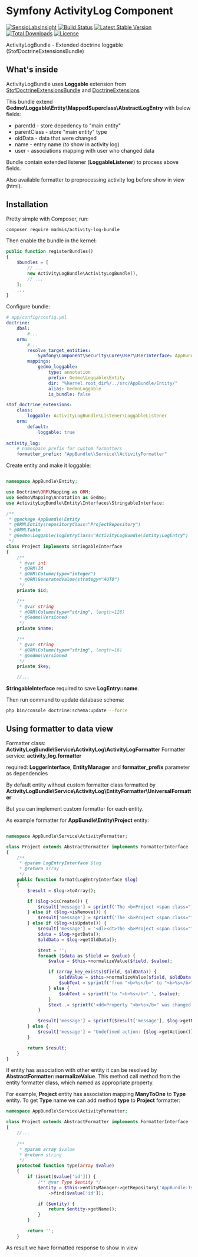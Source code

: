 Symfony ActivityLog Component
==================================

[![SensioLabsInsight][sensiolabs-insight-image]][sensiolabs-insight-link]
[![Build Status][testing-image]][testing-link]
[![Latest Stable Version][stable-image]][package-link]
[![Total Downloads][downloads-image]][package-link]
[![License][license-image]][license-link]

ActivityLogBundle - Extended doctrine loggable (StofDoctrineExtensionsBundle)

What's inside
------------

ActivityLogBundle uses **Loggable** extension from [StofDoctrineExtensionsBundle][stof-link] and [DoctrineExtensions][doctrine-link]

This bundle extend **Gedmo\Loggable\Entity\MappedSuperclass\AbstractLogEntry** with below fields:

- parentId - store depedency to "main entity"
- parentClass - store "main entity" type
- oldData - data that were changed
- name - entry name (to show in activity log)
- user - associations mapping with user who changed data

Bundle contain extended listener (**LoggableListener**) to process above fields.

Also available formatter to preprocessing activity log before show in view (html). 


Installation
------------
Pretty simple with Composer, run:

``` bash
composer require madmis/activity-log-bundle
```

Then enable the bundle in the kernel:

``` php
public function registerBundles()
{
    $bundles = [
        // ...
        new ActivityLogBundle\ActivityLogBundle(),
        // ...
    ];
    ...
}
```

Configure bundle:

``` yml
# app/config/config.yml
doctrine:
    dbal:
        #...
    orm:
        #...
        resolve_target_entities:
            Symfony\Component\Security\Core\User\UserInterface: AppBundle\Entity\User
        mappings:
            gedmo_loggable:
                type: annotation
                prefix: Gedmo\Loggable\Entity
                dir: "%kernel.root_dir%/../src/AppBundle/Entity/"
                alias: GedmoLoggable
                is_bundle: false

stof_doctrine_extensions:
    class:
        loggable: ActivityLogBundle\Listener\LoggableListener
    orm:
        default:
            loggable: true
            
activity_log:
    # namespace prefix for custom formatters 
    formatter_prefix: "AppBundle\\Service\\ActivityFormatter"
```

Create entity and make it loggable:

```php

namespace AppBundle\Entity;

use Doctrine\ORM\Mapping as ORM;
use Gedmo\Mapping\Annotation as Gedmo;
use ActivityLogBundle\Entity\Interfaces\StringableInterface;

/**
 * @package AppBundle\Entity
 * @ORM\Entity(repositoryClass="ProjectRepository")
 * @ORM\Table
 * @Gedmo\Loggable(logEntryClass="ActivityLogBundle\Entity\LogEntry")
 */
class Project implements StringableInterface
{
    /**
     * @var int
     * @ORM\Id
     * @ORM\Column(type="integer")
     * @ORM\GeneratedValue(strategy="AUTO")
     */
    private $id;

    /**
     * @var string
     * @ORM\Column(type="string", length=128)
     * @Gedmo\Versioned
     */
    private $name;

    /**
     * @var string
     * @ORM\Column(type="string", length=16)
     * @Gedmo\Versioned
     */
    private $key;

    //...
```
**StringableInterface** required to save **LogEntry::name**.

Then run command to update database schema:

``` bash
php bin/console doctrine:schema:update --force
```

Using formatter to data view
------------

Formatter class: **ActivityLogBundle\Service\ActivityLog\ActivityLogFormatter**
Formatter service: **activity_log.formatter**

required: **LoggerInterface**, **EntityManager** and **formatter_prefix** parameter as dependencies

By default entity without custom formatter class formatted by **ActivityLogBundle\Service\ActivityLog\EntityFormatter\UniversalFormatter**

But you can implement custom formatter for each entity.

As example formatter for **AppBundle\Entity\Project** entity:

```php

namespace AppBundle\Service\ActivityFormatter;

class Project extends AbstractFormatter implements FormatterInterface
{
    /**
     * @param LogEntryInterface $log
     * @return array
     */
    public function format(LogEntryInterface $log)
    {
        $result = $log->toArray();

        if ($log->isCreate()) {
            $result['message'] = sprintf('The <b>Project <span class="font-green-jungle">"%s"</span></b> was created.', $log->getName());
        } else if ($log->isRemove()) {
            $result['message'] = sprintf('The <b>Project <span class="font-red-flamingo">"%s"</span></b> was removed.', $log->getName());
        } else if ($log->isUpdate()) {
            $result['message'] = '<dl><dt>The <b>Project <span class="font-yellow-gold">"%s"</span></b> was updated.</dt>%s</dl>';
            $data = $log->getData();
            $oldData = $log->getOldData();

            $text = '';
            foreach ($data as $field => $value) {
                $value = $this->normalizeValue($field, $value);

                if (array_key_exists($field, $oldData)) {
                    $oldValue = $this->normalizeValue($field, $oldData[$field]);
                    $subText = sprintf('from "<b>%s</b>" to "<b>%s</b>".', $oldValue, $value);
                } else {
                    $subText = sprintf('to "<b>%s</b>".', $value);
                }
                $text .= sprintf('<dd>Property "<b>%s</b>" was changed: %s</dd>', $field, $subText);
            }

            $result['message'] = sprintf($result['message'], $log->getName(), $text);
        } else {
            $result['message'] = "Undefined action: {$log->getAction()}.";
        }

        return $result;
    }
}
```

If entity has association with other entity it can be resolved by  **AbstractFormatter::normalizeValue**.
This method call method from the entity formatter class, which named as appropriate property.

For example, **Project** entity has association mapping **ManyToOne** to **Type** entity. 
To get **Type** name we can add method **type** to **Project** formatter:

```php
namespace AppBundle\Service\ActivityFormatter;

class Project extends AbstractFormatter implements FormatterInterface
{
    //...
    
    /**
     * @param array $value
     * @return string
     */
    protected function type(array $value)
    {
        if (isset($value['id'])) {
            /** @var Type $entity */
            $entity = $this->entityManager->getRepository('AppBundle:Type')
                ->find($value['id']);

            if ($entity) {
                return $entity->getName();
            }
        }

        return '';
    }
```

As result we have formatted response to show in view

[sensiolabs-insight-link]: https://insight.sensiolabs.com/projects/9b7eb683-a440-4f68-804a-38ae107e75d0
[sensiolabs-insight-image]: https://insight.sensiolabs.com/projects/9b7eb683-a440-4f68-804a-38ae107e75d0/mini.png

[package-link]: https://packagist.org/packages/madmis/activity-log-bundle
[downloads-image]: https://poser.pugx.org/madmis/activity-log-bundle/downloads
[stable-image]: https://poser.pugx.org/madmis/activity-log-bundle/v/stable
[license-image]: https://poser.pugx.org/madmis/activity-log-bundle/license
[license-link]: https://packagist.org/packages/madmis/activity-log-bundle

[testing-link]: https://travis-ci.org/madmis/ActivityLogBundle
[testing-image]: https://travis-ci.org/madmis/ActivityLogBundle.svg?branch=master

[stof-link]: https://github.com/stof/StofDoctrineExtensionsBundle
[doctrine-link]: https://github.com/Atlantic18/DoctrineExtensions

